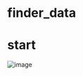 # finder_data

# start

![image](https://user-images.githubusercontent.com/109140672/204612768-91d863f3-0882-454e-b686-c3f2b0fce30a.png)

